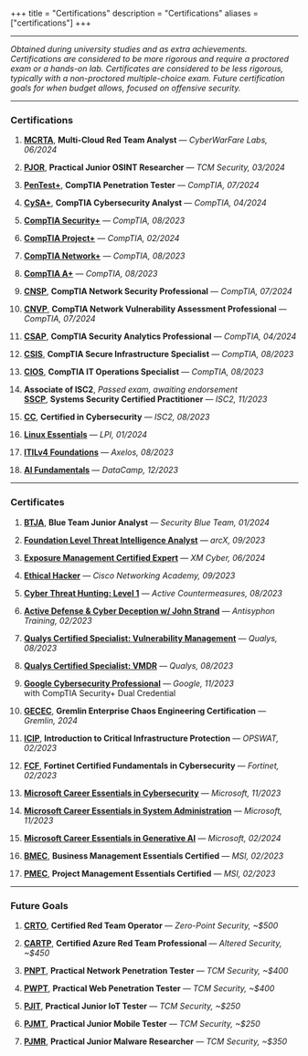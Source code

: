 +++
title = "Certifications"
description = "Certifications"
aliases = ["certifications"]
+++

---

*Obtained during university studies and as extra achievements. Certifications are considered to be more rigorous and require a proctored exam or a hands-on lab. Certificates are considered to be less rigorous, typically with a non-proctored multiple-choice exam. Future certification goals for when budget allows, focused on offensive security.*

---

### Certifications

1. [**MCRTA**](https://cyberwarfare.live/product/multi-cloud-red-team-analyst-mcrta/), **Multi-Cloud Red Team Analyst** — *CyberWarFare Labs, 06/2024*

2. [**PJOR**](https://certifications.tcm-sec.com/pjor/), **Practical Junior OSINT Researcher** — *TCM Security, 03/2024*

3. [**PenTest+**](https://www.comptia.org/certifications/pentest), **CompTIA Penetration Tester** — *CompTIA, 07/2024*

4. [**CySA+**](https://www.comptia.org/certifications/cybersecurity-analyst), **CompTIA Cybersecurity Analyst** — *CompTIA, 04/2024*

5. [**CompTIA Security+**](https://www.comptia.org/certifications/security) — *CompTIA, 08/2023*

6. [**CompTIA Project+**](https://www.comptia.org/certifications/project) — *CompTIA, 02/2024*

7. [**CompTIA Network+**](https://www.comptia.org/certifications/network) — *CompTIA, 08/2023*

8. [**CompTIA A+**](https://www.comptia.org/certifications/a) — *CompTIA, 08/2023* 

9. [**CNSP**](https://www.comptia.org/certifications/which-certification/stackable-certifications), **CompTIA Network Security Professional** — *CompTIA, 07/2024*

10. [**CNVP**](https://www.comptia.org/certifications/which-certification/stackable-certifications), **CompTIA Network Vulnerability Assessment Professional** — *CompTIA, 07/2024*

11. [**CSAP**](https://www.comptia.org/certifications/which-certification/stackable-certifications), **CompTIA Security Analytics Professional** — *CompTIA, 04/2024*

12. [**CSIS**](https://www.comptia.org/certifications/which-certification/stackable-certifications), **CompTIA Secure Infrastructure Specialist** — *CompTIA, 08/2023*

13. [**CIOS**](https://www.comptia.org/certifications/which-certification/stackable-certifications), **CompTIA IT Operations Specialist** — *CompTIA, 08/2023*

14. **Associate of ISC2**, *Passed exam, awaiting endorsement* \
 [**SSCP**](https://www.isc2.org/certifications/sscp), **Systems Security Certified Practitioner** — *ISC2, 11/2023*

15. [**CC**](https://www.isc2.org/certifications/cc), **Certified in Cybersecurity** — *ISC2, 08/2023*

16. [**Linux Essentials**](https://www.lpi.org/our-certifications/linux-essentials-overview/) — *LPI, 01/2024*

17. [**ITILv4 Foundations**](https://www.axelos.com/certifications/itil-service-management/itil-4-foundation) — *Axelos, 08/2023*

18. [**AI Fundamentals**](https://www.datacamp.com/certification/ai-fundamentals) — *DataCamp, 12/2023*

---

### Certificates

1. [**BTJA**](https://securityblue.team/training/), **Blue Team Junior Analyst** — *Security Blue Team, 01/2024*

2. [**Foundation Level Threat Intelligence Analyst**](https://arcx.io/courses/cyber-threat-intelligence-101) — *arcX, 09/2023*

3. [**Exposure Management Certified Expert**](https://xm-cyber.thinkific.com/courses/exposure-management-certification) — *XM Cyber, 06/2024*

4. [**Ethical Hacker**](https://skillsforall.com/course/ethical-hacker) — *Cisco Networking Academy, 09/2023*

5. [**Cyber Threat Hunting: Level 1**](https://www.activecountermeasures.com/hunt-training/) — *Active Countermeasures, 08/2023*

6. [**Active Defense & Cyber Deception w/ John Strand**](https://www.antisyphontraining.com/on-demand-courses/active-defense-cyber-deception-w-john-strand/) — *Antisyphon Training, 02/2023*

7. [**Qualys Certified Specialist: Vulnerability Management**](https://www.qualys.com/training/course/vulnerability-management/) — *Qualys, 08/2023*

8. [**Qualys Certified Specialist: VMDR**](https://www.qualys.com/training/course/vmdr/) — *Qualys, 08/2023*

9. [**Google Cybersecurity Professional**](https://grow.google/certificates/cybersecurity/) — *Google, 11/2023* \
 with CompTIA Security+ Dual Credential

10. [**GECEC**](https://www.gremlin.com/certification), **Gremlin Enterprise Chaos Engineering Certification** — *Gremlin, 2024*

11. [**ICIP**](https://get-started.opswatacademy.com/introduction-critical-infrastructure-protection), **Introduction to Critical Infrastructure Protection** — *OPSWAT, 02/2023*

12. [**FCF**](https://training.fortinet.com/local/staticpage/view.php?page=fcf_cybersecurity), **Fortinet Certified Fundamentals in Cybersecurity** — *Fortinet, 02/2023*

13. [**Microsoft Career Essentials in Cybersecurity**](https://www.linkedin.com/learning/paths/career-essentials-in-cybersecurity-by-microsoft-and-linkedin) — *Microsoft, 11/2023*

14. [**Microsoft Career Essentials in System Administration**](https://www.linkedin.com/learning/career-essentials-in-system-administration-by-microsoft-and-linkedin) — *Microsoft, 11/2023*

15. [**Microsoft Career Essentials in Generative AI**](https://www.linkedin.com/learning/paths/career-essentials-in-generative-ai-by-microsoft-and-linkedin) — *Microsoft, 02/2024*

16. [**BMEC**](https://lms.msicertified.com/store/3052441-business-management-essentials-certified-bmec-advanced), **Business Management Essentials Certified** — *MSI, 02/2023*

17. [**PMEC**](https://www.msicertified.com/project-management/project-management-essentials-certified/), **Project Management Essentials Certified** — *MSI, 02/2023*

---

### Future Goals

1. [**CRTO**](https://training.zeropointsecurity.co.uk/courses/red-team-ops), **Certified Red Team Operator** — *Zero-Point Security, ~$500*

2. [**CARTP**](https://www.alteredsecurity.com/azureadlab), **Certified Azure Red Team Professional** — *Altered Security, ~$450*

3. [**PNPT**](https://certifications.tcm-sec.com/pnpt/), **Practical Network Penetration Tester** — *TCM Security, ~$400*

4. [**PWPT**](https://certifications.tcm-sec.com/pwpt/), **Practical Web Penetration Tester** — *TCM Security, ~$400*

5. [**PJIT**](https://certifications.tcm-sec.com/pjit/), **Practical Junior IoT Tester** — *TCM Security, ~$250*

6. [**PJMT**](https://certifications.tcm-sec.com/pjmt/), **Practical Junior Mobile Tester** — *TCM Security, ~$250*

7. [**PJMR**](https://certifications.tcm-sec.com/pjmt/), **Practical Junior Malware Researcher** — *TCM Security, ~$350*